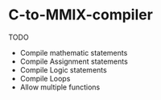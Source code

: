 # C-to-MMIX-compiler

TODO
- Compile mathematic statements
- Compile Assignment statements
- Compile Logic statements
- Compile Loops
- Allow multiple functions
